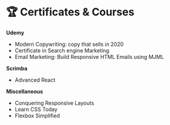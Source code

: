 # 🏆 Certificates & Courses

**Udemy**

- Modern Copywriting: copy that sells in 2020
- Certificate in Search engine Marketing
- Email Marketing: Build Responsive HTML Emails using MJML

**Scrimba**

- Advanced React

**Miscellaneous**

- Conquering Responsive Layouts
- Learn CSS Today
- Flexbox Simplified
